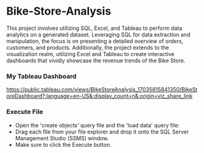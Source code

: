 # Bike-Store-Analysis
This project involves utilizing SQL, Excel, and Tableau to perform data analytics on a generated dataset. Leveraging SQL for data extraction and manipulation, the focus is on presenting a detailed overview of orders, customers, and products. Additionally, the project extends to the visualization realm, utilizing Excel and Tableau to create interactive dashboards that vividly showcase the revenue trends of the Bike Store.

### My Tableau Dashboard
https://public.tableau.com/views/BikeStoreAnalysis_17035815841350/BikeStoreDashboard?:language=en-US&:display_count=n&:origin=viz_share_link

### Execute File 
- Open the 'create objects' query file and the 'load data' query file:
- Drag each file from your file explorer and drop it onto the SQL Server Management Studio (SSMS) window.
- Make sure to click the Execute button.

  
